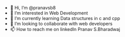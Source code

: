- 👋 Hi, I’m @pranavsb8
- 👀 I’m interested in Web Development 
- 🌱 I’m currently learning Data structures in c and cpp
- 💞️ I’m looking to collaborate with web developers
- 📫 How to reach me on linkedIn Pranav S.Bharadwaj 

<!---
pranavsb8/pranavsb8 is a ✨ special ✨ repository because its `README.md` (this file) appears on your GitHub profile.
You can click the Preview link to take a look at your changes.
--->
